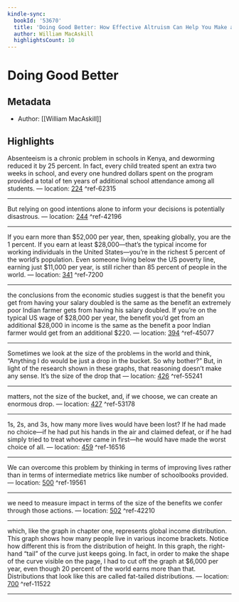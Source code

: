 ```yaml
---
kindle-sync:
  bookId: '53670'
  title: 'Doing Good Better: How Effective Altruism Can Help You Make a Difference'
  author: William MacAskill
  highlightsCount: 10
---
```

# Doing Good Better
## Metadata
* Author: [[William MacAskill]]

## Highlights
Absenteeism is a chronic problem in schools in Kenya, and deworming reduced it by 25 percent. In fact, every child treated spent an extra two weeks in school, and every one hundred dollars spent on the program provided a total of ten years of additional school attendance among all students. — location: [224]() ^ref-62315

---
But relying on good intentions alone to inform your decisions is potentially disastrous. — location: [244]() ^ref-42196

---
If you earn more than $52,000 per year, then, speaking globally, you are the 1 percent. If you earn at least $28,000—that’s the typical income for working individuals in the United States—you’re in the richest 5 percent of the world’s population. Even someone living below the US poverty line, earning just $11,000 per year, is still richer than 85 percent of people in the world. — location: [341]() ^ref-7200

---
the conclusions from the economic studies suggest is that the benefit you get from having your salary doubled is the same as the benefit an extremely poor Indian farmer gets from having his salary doubled. If you’re on the typical US wage of $28,000 per year, the benefit you’d get from an additional $28,000 in income is the same as the benefit a poor Indian farmer would get from an additional $220. — location: [394]() ^ref-45077

---
Sometimes we look at the size of the problems in the world and think, “Anything I do would be just a drop in the bucket. So why bother?” But, in light of the research shown in these graphs, that reasoning doesn’t make any sense. It’s the size of the drop that — location: [426]() ^ref-55241

---
matters, not the size of the bucket, and, if we choose, we can create an enormous drop. — location: [427]() ^ref-53178

---
1s, 2s, and 3s, how many more lives would have been lost? If he had made no choice—if he had put his hands in the air and claimed defeat, or if he had simply tried to treat whoever came in first—he would have made the worst choice of all. — location: [459]() ^ref-16516

---
We can overcome this problem by thinking in terms of improving lives rather than in terms of intermediate metrics like number of schoolbooks provided. — location: [500]() ^ref-19561

---
we need to measure impact in terms of the size of the benefits we confer through those actions. — location: [502]() ^ref-42210

---
which, like the graph in chapter one, represents global income distribution. This graph shows how many people live in various income brackets. Notice how different this is from the distribution of height. In this graph, the right-hand “tail” of the curve just keeps going. In fact, in order to make the shape of the curve visible on the page, I had to cut off the graph at $6,000 per year, even though 20 percent of the world earns more than that. Distributions that look like this are called fat-tailed distributions. — location: [700]() ^ref-11522

---
